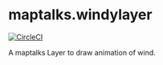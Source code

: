 # maptalks.windylayer

[![CircleCI](https://circleci.com/gh/fuzhenn/maptalks.windylayer.svg?style=svg)](https://circleci.com/gh/fuzhenn/maptalks.windylayer)

A maptalks Layer to draw animation of wind.
